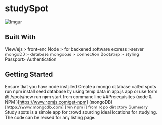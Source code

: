 # studySpot

![Imgur](https://i.imgur.com/yFafsHS.png)

## Built With
View/ejs > front-end
Node > for backened software
express >server
mongoDB > database
mongoose > connection
Bootstrap > styling
Passport> Authentication
## Getting Started
Ensure that you have node installed
Create a mongo database called spots
run npm install
seed database by using temp data in app.js app or use form @ /spots/new
run npm start from command line
##Prerequisites
(node & NPM )[https://www.npmjs.com/get-npm]
(mongoDB)[https://www.mongodb.com]
[run npm i] from repo directory
Summary
Study spots is a simple app for crowd sourcing ideal locations for studying. The code can be reused for any listing page. 

